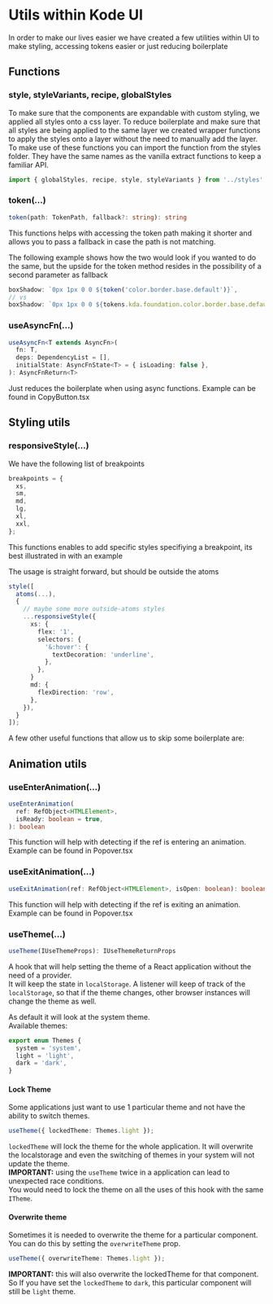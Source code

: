 # Utils within Kode UI

In order to make our lives easier we have created a few utilities within UI to
make styling, accessing tokens easier or just reducing boilerplate

## Functions

### style, styleVariants, recipe, globalStyles

To make sure that the components are expandable with custom styling, we applied
all styles onto a css layer. To reduce boilerplate and make sure that all styles
are being applied to the same layer we created wrapper functions to apply the
styles onto a layer without the need to manually add the layer. To make use of
these functions you can import the function from the styles folder. They have
the same names as the vanilla extract functions to keep a familiar API.

```ts
import { globalStyles, recipe, style, styleVariants } from '../styles';
```

### token(...)

```ts
token(path: TokenPath, fallback?: string): string
```

This functions helps with accessing the token path making it shorter and allows
you to pass a fallback in case the path is not matching.

The following example shows how the two would look if you wanted to do the same,
but the upside for the token method resides in the possibility of a second
parameter as fallback

```ts
boxShadow: `0px 1px 0 0 ${token('color.border.base.default')}`,
// vs
boxShadow: `0px 1px 0 0 ${tokens.kda.foundation.color.border.base.default}`,
```

### useAsyncFn(...)

```ts
useAsyncFn<T extends AsyncFn>(
  fn: T,
  deps: DependencyList = [],
  initialState: AsyncFnState<T> = { isLoading: false },
): AsyncFnReturn<T>
```

Just reduces the boilerplate when using async functions. Example can be found in
CopyButton.tsx

## Styling utils

### responsiveStyle(...)

We have the following list of breakpoints

```ts
breakpoints = {
  xs,
  sm,
  md,
  lg,
  xl,
  xxl,
};
```

This functions enables to add specific styles specifiying a breakpoint, its best
illustrated in with an example

The usage is straight forward, but should be outside the atoms

```ts
style([
  atoms(...),
  {
    // maybe some more outside-atoms styles
    ...responsiveStyle({
      xs: {
        flex: '1',
        selectors: {
          '&:hover': {
            textDecoration: 'underline',
          },
        },
      }
      md: {
        flexDirection: 'row',
      },
    }),
  }
]);
```

A few other useful functions that allow us to skip some boilerplate are:

## Animation utils

### useEnterAnimation(...)

```ts
useEnterAnimation(
  ref: RefObject<HTMLElement>,
  isReady: boolean = true,
): boolean
```

This function will help with detecting if the ref is entering an animation.
Example can be found in Popover.tsx

### useExitAnimation(...)

```ts
useExitAnimation(ref: RefObject<HTMLElement>, isOpen: boolean): boolean
```

This function will help with detecting if the ref is exiting an animation.
Example can be found in Popover.tsx

### useTheme(...)

```ts
useTheme(IUseThemeProps): IUseThemeReturnProps
```

A hook that will help setting the theme of a React application without the need
of a provider.  
It will keep the state in `localStorage`. A listener will keep of track of the
`localStorage`, so that if the theme changes, other browser instances will
change the theme as well.

As default it will look at the system theme.  
Available themes:

```ts
export enum Themes {
  system = 'system',
  light = 'light',
  dark = 'dark',
}
```

#### Lock Theme

Some applications just want to use 1 particular theme and not have the ability
to switch themes.

```ts
useTheme({ lockedTheme: Themes.light });
```

`lockedTheme` will lock the theme for the whole application. It will overwrite
the localstorage and even the switching of themes in your system will not update
the theme.  
**IMPORTANT:** using the `useTheme` twice in a application can lead to
unexpected race conditions.  
You would need to lock the theme on all the uses of this hook with the same
`ITheme`.

#### Overwrite theme

Sometimes it is needed to overwrite the theme for a particular component. You
can do this by setting the `overwriteTheme` prop.

```ts
useTheme({ overwriteTheme: Themes.light });
```

**IMPORTANT:** this will also overwrite the lockedTheme for that component. So
If you have set the `lockedTheme` to `dark`, this particular component will
still be `light` theme.
